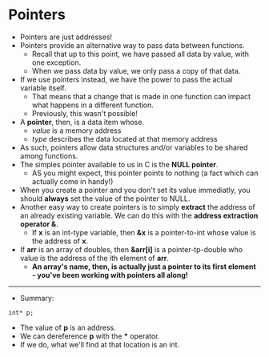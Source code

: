 # Pointers
* Pointers are just addresses!
* Pointers provide an alternative way to pass data between functions.
    * Recall that up to this point, we have passed all data by value, with one exception.
    * When we pass data by value, we only pass a copy of that data.
* If we use pointers instead, we have the power to pass the actual variable itself.
    * That means that a change that is made in one function can impact what happens in a different function.
    * Previously, this wasn't possible!
* A **pointer**, then, is a data item whose.
    * *value* is a memory address
    * *type* describes the data located at that memory address
* As such, pointers allow data structures and/or variables to be shared among functions.
* The simples pointer available to us in C is the **NULL pointer**.
    * AS you might expect, this pointer points to nothing (a fact which can actually come in handy!)
* When you create a pointer and you don't set its value immediatly, you should **always** set the value of the pointer to NULL.
* Another easy way to create pointers is to simply **extract** the address of an already existing variable. We can do this with the **address extraction operator &**.
    * If **x** is an int-type variable, then **&x** is a pointer-to-int whose value is the address of **x**.
* If **arr** is an array of doubles, then **&arr[i]** is a pointer-tp-double who value is the address of the ith element of **arr**.
    * **An array's name, then, is actually just a pointer to its first element - you've been working with pointers all along!**
---
* Summary:
```
int* p;
```
* The value of **p** is an address.
* We can dereference **p** with the **\*** operator.
* If we do, what we'll find at that location is an int.
